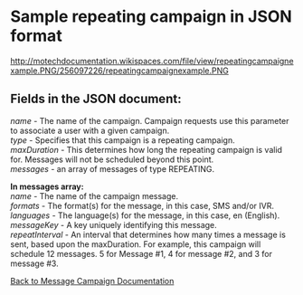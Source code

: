 # Sample repeating campaign in JSON format #

http://motechdocumentation.wikispaces.com/file/view/repeatingcampaignexample.PNG/256097226/repeatingcampaignexample.PNG

## Fields in the JSON document: ##

_name_ - The name of the campaign. Campaign requests use this parameter to associate a user with a given campaign.<br />
_type_ - Specifies that this campaign is a repeating campaign.<br />
_maxDuration_ - This determines how long the repeating campaign is valid for. Messages will not be scheduled beyond this point.<br />
_messages_ - an array of messages of type REPEATING.

**In messages array:**<br />
_name_ - The name of the campaign message.<br />
_formats_ - The format(s) for the message, in this case, SMS and/or IVR.<br />
_languages_ - The language(s) for the message, in this case, en (English).<br />
_messageKey_ - A key uniquely identifying this message.<br />
_repeatInterval_ - An interval that determines how many times a message is sent, based upon the maxDuration. For example, this campaign will schedule 12 messages. 5 for Message #1, 4 for message #2, and 3 for message #3.

[Back to Message Campaign Documentation](http://code.google.com/p/motech/wiki/MessageCampaignModule)